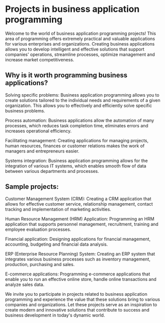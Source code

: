 # Projects in business application programming
Welcome to the world of business application programming projects! This area of ​​programming offers extremely practical and valuable applications for various enterprises and organizations. Creating business applications allows you to develop intelligent and effective solutions that support companies' operations, streamline processes, optimize management and increase market competitiveness.

## Why is it worth programming business applications?
Solving specific problems: Business application programming allows you to create solutions tailored to the individual needs and requirements of a given organization. This allows you to effectively and efficiently solve specific business problems.

Process automation: Business applications allow the automation of many processes, which reduces task completion time, eliminates errors and increases operational efficiency.

Facilitating management: Creating applications for managing projects, human resources, finances or customer relations makes the work of managers and entrepreneurs easier.

Systems integration: Business application programming allows for the integration of various IT systems, which enables smooth flow of data between various departments and processes.

## Sample projects:
Customer Management System (CRM): Creating a CRM application that allows for effective customer service, relationship management, contact tracking and implementation of marketing activities.

Human Resource Management (HRM) Application: Programming an HRM application that supports personnel management, recruitment, training and employee evaluation processes.

Financial application: Designing applications for financial management, accounting, budgeting and financial data analysis.

ERP (Enterprise Resource Planning) System: Creating an ERP system that integrates various business processes such as inventory management, production, purchasing and sales.

E-commerce applications: Programming e-commerce applications that enable you to run an effective online store, handle online transactions and analyze sales data.

We invite you to participate in projects related to business application programming and experience the value that these solutions bring to various companies and organizations. Let these projects serve as an inspiration to create modern and innovative solutions that contribute to success and business development in today's dynamic world.
